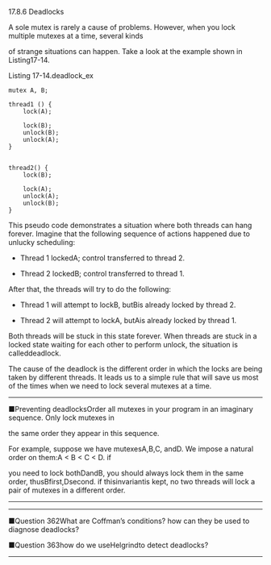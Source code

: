 17.8.6 Deadlocks  


A sole mutex is rarely a cause of problems. However, when you lock multiple mutexes at a time, several kinds

of strange situations can happen. Take a look at the example shown in Listing17-14.

Listing 17-14.deadlock\_ex

```
mutex A, B;
thread1 () {
    lock(A);    
    lock(B);
    unlock(B);
    unlock(A);
}

thread2() {
    lock(B);    
    lock(A);
    unlock(A);
    unlock(B);
}
```

This pseudo code demonstrates a situation where both threads can hang forever. Imagine that the following sequence of actions happened due to unlucky scheduling:

* Thread 1 lockedA; control transferred to thread 2.

* Thread 2 lockedB; control transferred to thread 1. 

After that, the threads will try to do the following:

* Thread 1 will attempt to lockB, butBis already locked by thread 2.

* Thread 2 will attempt to lockA, butAis already locked by thread 1.

Both threads will be stuck in this state forever. When threads are stuck in a locked state waiting for each other to perform unlock, the situation is calleddeadlock.



The cause of the deadlock is the different order in which the locks are being taken by different threads. It leads us to a simple rule that will save us most of the times when we need to lock several mutexes at a time.

---

■Preventing deadlocksOrder all mutexes in your program in an imaginary sequence. Only lock mutexes in

the same order they appear in this sequence.  


For example, suppose we have mutexesA,B,C, andD. We impose a natural order on them:A &lt; B &lt; C &lt; D. if

you need to lock bothDandB, you should always lock them in the same order, thusBfirst,Dsecond. if thisinvariantis kept, no two threads will lock a pair of mutexes in a different order.

---

---

■Question 362What are Coffman’s conditions? how can they be used to diagnose deadlocks?

■Question 363how do we useHelgrindto detect deadlocks?

---



